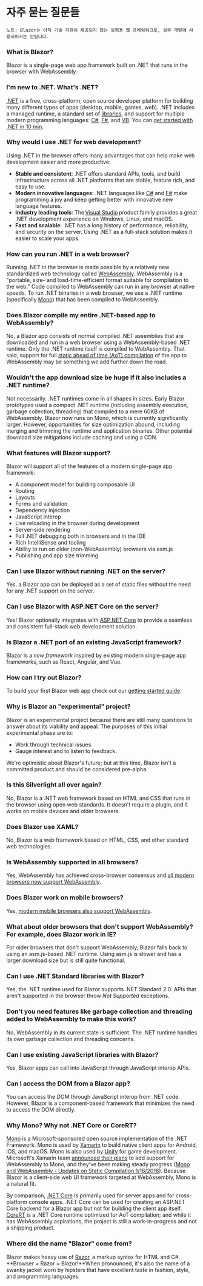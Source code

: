 # 자주 묻는 질문들

`노트: Blazor는 아직 기술 지원이 제공되지 않는 실험용 웹 프레임워크로, 실무 개발에 사용되어서는 안됩니다.`

### What is Blazor? <a id="what-is-blazor"></a>

Blazor is a single-page web app framework built on .NET that runs in the browser with WebAssembly.

### I'm new to .NET. What's .NET? <a id="im-new-to-net-whats-net"></a>

[.NET](https://www.microsoft.com/net) is a free, cross-platform, open source developer platform for building many different types of apps \(desktop, mobile, games, web\). .NET includes a managed runtime, a standard set of [libraries](https://docs.microsoft.com/dotnet/api), and support for multiple modern programming languages: [C\#](https://docs.microsoft.com/dotnet/csharp/), [F\#](https://docs.microsoft.com/dotnet/fsharp/), and [VB](https://docs.microsoft.com/dotnet/visual-basic/). You can [get started with .NET in 10 min](https://www.microsoft.com/net/learn/get-started/windows).

### Why would I use .NET for web development? <a id="why-would-i-use-net-for-web-development"></a>

Using .NET in the browser offers many advantages that can help make web development easier and more productive:

* **Stable and consistent**: .NET offers standard APIs, tools, and build infrastructure across all .NET platforms that are stable, feature rich, and easy to use.
* **Modern innovative languages**: .NET languages like [C\#](https://docs.microsoft.com/dotnet/csharp/) and [F\#](https://docs.microsoft.com/dotnet/fsharp/) make programming a joy and keep getting better with innovative new language features.
* **Industry leading tools**: The [Visual Studio](https://www.visualstudio.com/) product family provides a great .NET development experience on Windows, Linux, and macOS.
* **Fast and scalable**: .NET has a long history of performance, reliability, and security on the server. Using .NET as a full-stack solution makes it easier to scale your apps.

### How can you run .NET in a web browser? <a id="how-can-you-run-net-in-a-web-browser"></a>

Running .NET in the browser is made possible by a relatively new standardized web technology called [WebAssembly](http://webassembly.org/). WebAssembly is a "portable, size- and load-time-efficient format suitable for compilation to the web." Code compiled to WebAssembly can run in any browser at native speeds. To run .NET binaries in a web browser, we use a .NET runtime \(specifically [Mono](http://www.mono-project.com/news/2017/08/09/hello-webassembly/)\) that has been compiled to WebAssembly.

### Does Blazor compile my entire .NET-based app to WebAssembly? <a id="does-blazor-compile-my-entire-net-based-app-to-webassembly"></a>

No, a Blazor app consists of normal compiled .NET assemblies that are downloaded and run in a web browser using a WebAssembly-based .NET runtime. Only the .NET runtime itself is compiled to WebAssembly. That said, support for full [static ahead of time \(AoT\) compilation](http://www.mono-project.com/news/2018/01/16/mono-static-webassembly-compilation/) of the app to WebAssembly may be something we add further down the road.

### Wouldn't the app download size be huge if it also includes a .NET runtime? <a id="wouldnt-the-app-download-size-be-huge-if-it-also-includes-a-net-runtime"></a>

Not necessarily. .NET runtimes come in all shapes in sizes. Early Blazor prototypes used a compact .NET runtime \(including assembly execution, garbage collection, threading\) that compiled to a mere 60KB of WebAssembly. Blazor now runs on Mono, which is currently significantly larger. However, opportunities for size optimization abound, including merging and trimming the runtime and application binaries. Other potential download size mitigations include caching and using a CDN.

### What features will Blazor support? <a id="what-features-will-blazor-support"></a>

Blazor will support all of the features of a modern single-page app framework:

* A component model for building composable UI
* Routing
* Layouts
* Forms and validation
* Dependency injection
* JavaScript interop
* Live reloading in the browser during development
* Server-side rendering
* Full .NET debugging both in browsers and in the IDE
* Rich IntelliSense and tooling
* Ability to run on older \(non-WebAssembly\) browsers via asm.js
* Publishing and app size trimming

### Can I use Blazor without running .NET on the server? <a id="can-i-use-blazor-without-running-net-on-the-server"></a>

Yes, a Blazor app can be deployed as a set of static files without the need for any .NET support on the server.

### Can I use Blazor with ASP.NET Core on the server? <a id="can-i-use-blazor-with-aspnet-core-on-the-server"></a>

Yes! Blazor optionally integrates with [ASP.NET Core](https://docs.microsoft.com/aspnet/core) to provide a seamless and consistent full-stack web development solution.

### Is Blazor a .NET port of an existing JavaScript framework? <a id="is-blazor-a-net-port-of-an-existing-javascript-framework"></a>

Blazor is a _new framework_ inspired by existing modern single-page app frameworks, such as React, Angular, and Vue.

### How can I try out Blazor? <a id="how-can-i-try-out-blazor"></a>

To build your first Blazor web app check out our [getting started guide](https://blazor.net/docs/get-started.html).

### Why is Blazor an "experimental" project? <a id="why-is-blazor-an-experimental-project"></a>

Blazor is an experimental project because there are still many questions to answer about its viability and appeal. The purposes of this initial experimental phase are to:

* Work through technical issues.
* Gauge interest and to listen to feedback.

We're optimistic about Blazor's future; but at this time, Blazor isn't a committed product and should be considered pre-alpha.

### Is this Silverlight all over again? <a id="is-this-silverlight-all-over-again"></a>

No, Blazor is a .NET web framework based on HTML and CSS that runs in the browser using open web standards. It doesn't require a plugin, and it works on mobile devices and older browsers.

### Does Blazor use XAML? <a id="does-blazor-use-xaml"></a>

No, Blazor is a web framework based on HTML, CSS, and other standard web technologies.

### Is WebAssembly supported in all browsers? <a id="is-webassembly-supported-in-all-browsers"></a>

Yes, WebAssembly has achieved cross-browser consensus and [all modern browsers now support WebAssembly](https://caniuse.com/#search=webassembly).

### Does Blazor work on mobile browsers? <a id="does-blazor-work-on-mobile-browsers"></a>

Yes, [modern mobile browsers also support WebAssembly](https://caniuse.com/#search=webassembly).

### What about older browsers that don't support WebAssembly? For example, does Blazor work in IE? <a id="what-about-older-browsers-that-dont-support-webassembly-for-example-does-blazor-work-in-ie"></a>

For older browsers that don't support WebAssembly, Blazor falls back to using an asm.js-based .NET runtime. Using asm.js is slower and has a larger download size but is still quite functional.

### Can I use .NET Standard libraries with Blazor? <a id="can-i-use-net-standard-libraries-with-blazor"></a>

Yes, the .NET runtime used for Blazor supports .NET Standard 2.0. APIs that aren't supported in the browser throw _Not Supported_ exceptions.

### Don't you need features like garbage collection and threading added to WebAssembly to make this work? <a id="dont-you-need-features-like-garbage-collection-and-threading-added-to-webassembly-to-make-this-work"></a>

No, WebAssembly in its current state is sufficient. The .NET runtime handles its own garbage collection and threading concerns.

### Can I use existing JavaScript libraries with Blazor? <a id="can-i-use-existing-javascript-libraries-with-blazor"></a>

Yes, Blazor apps can call into JavaScript through JavaScript interop APIs.

### Can I access the DOM from a Blazor app? <a id="can-i-access-the-dom-from-a-blazor-app"></a>

You can access the DOM through JavaScript interop from .NET code. However, Blazor is a component-based framework that minimizes the need to access the DOM directly.

### Why Mono? Why not .NET Core or CoreRT? <a id="why-mono-why-not-net-core-or-corert"></a>

[Mono](http://www.mono-project.com/) is a Microsoft-sponsored open source implementation of the .NET Framework. Mono is used by [Xamarin](https://www.xamarin.com/) to build native client apps for Android, iOS, and macOS. Mono is also used by [Unity](https://unity3d.com/) for game development. Microsoft's Xamarin team [announced their plans](http://www.mono-project.com/news/2017/08/09/hello-webassembly/) to add support for WebAssembly to Mono, and they've been making steady progress \([Mono and WebAssembly - Updates on Static Compilation 1/16/2018](http://www.mono-project.com/news/2018/01/16/mono-static-webassembly-compilation/)\). Because Blazor is a client-side web UI framework targeted at WebAssembly, Mono is a natural fit.

By comparison, [.NET Core](https://www.microsoft.com/net/learn/get-started/windows) is primarily used for server apps and for cross-platform console apps. .NET Core can be used for creating an ASP.NET Core backend for a Blazor app but not for building the client app itself. [CoreRT](https://github.com/dotnet/corert) is a .NET Core runtime optimized for AoT compilation; and while it has WebAssembly aspirations, the project is still a work-in-progress and not a shipping product.

### Where did the name "Blazor" come from? <a id="where-did-the-name-blazor-come-from"></a>

Blazor makes heavy use of [Razor](https://docs.microsoft.com/aspnet/core/mvc/views/razor?view=aspnetcore-2.1), a markup syntax for HTML and C\#. **Browser + Razor = Blazor!**When pronounced, it's also the name of a swanky jacket worn by hipsters that have excellent taste in fashion, style, and programming languages.

